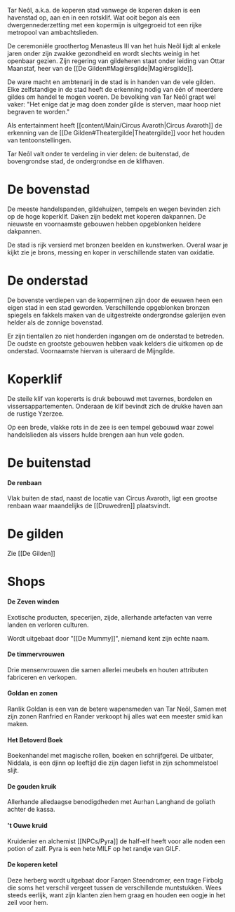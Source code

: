 Tar Neôl, a.k.a. de koperen stad vanwege de koperen daken is een havenstad op, aan en in een rotsklif. Wat ooit begon als een dwergennederzetting met een kopermijn is uitgegroeid tot een rijke metropool van ambachtslieden.

De ceremoniële groothertog Menasteus III van het huis Neôl lijdt al enkele jaren onder zijn zwakke gezondheid en wordt slechts weinig in het openbaar gezien. Zijn regering van gildeheren staat onder leiding van Ottar Maanstaf, heer van de [[De Gilden#Magiërsgilde|Magiërsgilde]]. 

De ware macht en ambtenarij in de stad is in handen van de vele gilden. Elke zelfstandige in de stad heeft de erkenning nodig van één of meerdere gildes om handel te mogen voeren. 
De bevolking van Tar Neôl grapt wel vaker: "Het enige dat je mag doen zonder gilde is sterven, maar hoop niet begraven te worden."

Als entertainment heeft [[content/Main/Circus Avaroth|Circus Avaroth]] de erkenning van de [[De Gilden#Theatergilde|Theatergilde]]  voor het houden van tentoonstellingen.

Tar Neôl valt onder te verdeling in vier delen: de buitenstad, de bovengrondse stad, de ondergrondse en de klifhaven.

# De bovenstad
De meeste handelspanden, gildehuizen, tempels en wegen bevinden zich op de hoge koperklif. 
Daken zijn bedekt met koperen dakpannen. 
De nieuwste en voornaamste gebouwen hebben opgeblonken heldere dakpannen. 

De stad is rijk versierd met bronzen beelden en kunstwerken. Overal waar je kijkt zie je brons, messing en koper in verschillende staten van oxidatie.

# De onderstad
De bovenste verdiepen van de kopermijnen zijn door de eeuwen heen een eigen stad in een stad geworden. 
Verschillende opgeblonken bronzen spiegels en fakkels maken van de uitgestrekte ondergrondse galerijen even helder als de zonnige bovenstad.

Er zijn tientallen zo niet honderden ingangen om de onderstad te betreden. De oudste en grootste gebouwen hebben vaak kelders die uitkomen op de onderstad. Voornaamste hiervan is uiteraard de Mijngilde.

# Koperklif
De steile klif van kopererts is druk bebouwd met tavernes, bordelen en vissersappartementen.
Onderaan de klif bevindt zich de drukke haven aan de rustige Yzerzee.

Op een brede, vlakke rots in de zee is een tempel gebouwd waar zowel handelslieden als vissers hulde brengen aan hun vele goden. 

# De buitenstad
#### De renbaan
Vlak buiten de stad, naast de locatie van Circus Avaroth, ligt een grootse renbaan waar maandelijks de [[Druwedren]] plaatsvindt.


# De gilden
Zie [[De Gilden]]

# Shops
#### De Zeven winden
Exotische producten, specerijen, zijde, allerhande artefacten van verre landen en verloren culturen.

Wordt uitgebaat door "[[De Mummy]]", niemand kent zijn echte naam.

#### De timmervrouwen
Drie mensenvrouwen die samen allerlei meubels en houten attributen fabriceren en verkopen.

#### Goldan en zonen
Ranlik Goldan is een van de betere wapensmeden van Tar Neôl, Samen met zijn zonen Ranfried en Rander verkoopt hij alles wat een meester smid kan maken.

#### Het Betoverd Boek
Boekenhandel met magische rollen, boeken en schrijfgerei.
De uitbater, Niddala, is een djinn op leeftijd die zijn dagen liefst in zijn schommelstoel slijt.

#### De gouden kruik
Allerhande alledaagse benodigdheden met Aurhan Langhand de goliath achter de kassa.

#### 't Ouwe kruid
Kruidenier en alchemist [[NPCs/Pyra]] de half-elf heeft voor alle noden een potion of zalf. 
Pyra is een hete MILF op het randje van GILF.

#### De koperen ketel
Deze herberg wordt uitgebaat door Farqen Steendromer, een trage Firbolg die soms het verschil vergeet tussen de verschillende muntstukken. 
Wees steeds eerlijk, want zijn klanten zien hem graag en houden een oogje in het zeil voor hem.
